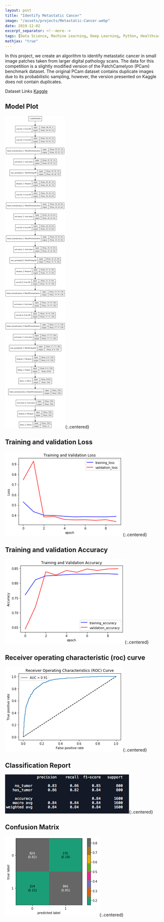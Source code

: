 ```yaml
---
layout: post
title: "Identify Metastatic Cancer"
image: "/assets/projects/Metastatic-Cancer.webp"
date: 2019-12-02
excerpt_separator: <!--more-->
tags: [Data Science, Machine Learning, Deep Learning, Python, Healthcare]
mathjax: "true"
---
```


In this project, we create an algorithm to identify metastatic cancer in small image patches taken from larger digital pathology scans. The data for this competition is a slightly modified version of the PatchCamelyon (PCam) benchmark dataset. The original PCam dataset contains duplicate images due to its probabilistic sampling, however, the version presented on Kaggle does not contain duplicates.
<!--more-->


Dataset Links [Kaggle](https://www.kaggle.com/c/histopathologic-cancer-detection/data)


## Model Plot
![png](/images/MetastaticCancer/model_plot.png){:.centered}

## Training and validation Loss
![png](/images/MetastaticCancer/training1.png){:.centered}

## Training and validation Accuracy
![png](/images/MetastaticCancer/validation1.png){:.centered}

## Receiver operating characteristic (roc) curve
![png](/images/MetastaticCancer/roc1.png){:.centered}

## Classification Report
![png](/images/MetastaticCancer/ClassificationReport.png){:.centered}

## Confusion Matrix
![png](/images/MetastaticCancer/cmatrix1.png){:.centered}
